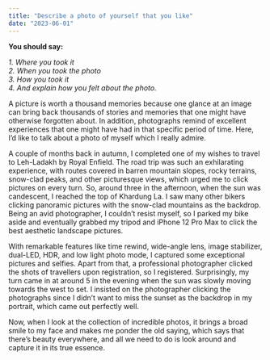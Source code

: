 ```yaml
---
title: "Describe a photo of yourself that you like"
date: "2023-06-01"
---
```


**You should say:**

_1\. Where you took it  
2\. When you took the photo  
3\. How you took it  
4\. And explain how you felt about the photo._

  
A picture is worth a thousand memories because one glance at an image can bring back thousands of stories and memories that one might have otherwise forgotten about. In addition, photographs remind of excellent experiences that one might have had in that specific period of time. Here, I’d like to talk about a photo of myself which I really admire.

A couple of months back in autumn, I completed one of my wishes to travel to Leh-Ladakh by Royal Enfield. The road trip was such an exhilarating experience, with routes covered in barren mountain slopes, rocky terrains, snow-clad peaks, and other picturesque views, which urged me to click pictures on every turn. So, around three in the afternoon, when the sun was candescent, I reached the top of Khardung La. I saw many other bikers clicking panoramic pictures with the snow-clad mountains as the backdrop. Being an avid photographer, I couldn’t resist myself, so I parked my bike aside and eventually grabbed my tripod and iPhone 12 Pro Max to click the best aesthetic landscape pictures.

With remarkable features like time rewind, wide-angle lens, image stabilizer, dual-LED, HDR, and low light photo mode, I captured some exceptional pictures and selfies. Apart from that, a professional photographer clicked the shots of travellers upon registration, so I registered. Surprisingly, my turn came in at around 5 in the evening when the sun was slowly moving towards the west to set. I insisted on the photographer clicking the photographs since I didn’t want to miss the sunset as the backdrop in my portrait, which came out perfectly well.

Now, when I look at the collection of incredible photos, it brings a broad smile to my face and makes me ponder the old saying, which says that there’s beauty everywhere, and all we need to do is look around and capture it in its true essence.
